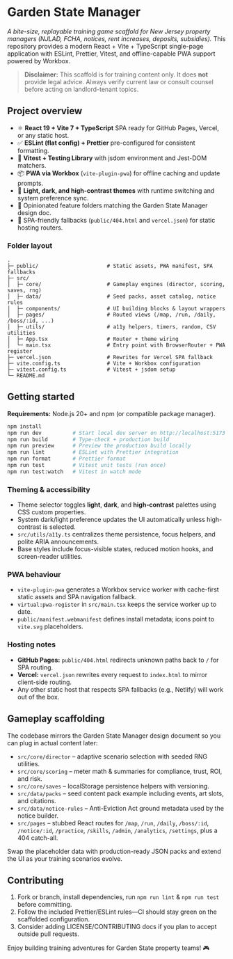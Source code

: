# Garden State Manager

_A bite-size, replayable training game scaffold for New Jersey property managers (NJLAD, FCHA, notices, rent increases, deposits, subsidies)._ This repository provides a modern React + Vite + TypeScript single-page application with ESLint, Prettier, Vitest, and offline-capable PWA support powered by Workbox.

> **Disclaimer:** This scaffold is for training content only. It does **not** provide legal advice. Always verify current law or consult counsel before acting on landlord-tenant topics.

## Project overview

- ⚛️ **React 19 + Vite 7 + TypeScript** SPA ready for GitHub Pages, Vercel, or any static host.
- ✅ **ESLint (flat config) + Prettier** pre-configured for consistent formatting.
- 🧪 **Vitest + Testing Library** with jsdom environment and Jest-DOM matchers.
- 📦 **PWA via Workbox** (`vite-plugin-pwa`) for offline caching and update prompts.
- 🎨 **Light, dark, and high-contrast themes** with runtime switching and system preference sync.
- 📁 Opinionated feature folders matching the Garden State Manager design doc.
- 🔁 SPA-friendly fallbacks (`public/404.html` and `vercel.json`) for static hosting routers.

### Folder layout

```
.
├─ public/                      # Static assets, PWA manifest, SPA fallbacks
├─ src/
│  ├─ core/                     # Gameplay engines (director, scoring, saves, rng)
│  ├─ data/                     # Seed packs, asset catalog, notice rules
│  ├─ components/               # UI building blocks & layout wrappers
│  ├─ pages/                    # Routed views (/map, /run, /daily, /boss/:id, ...)
│  ├─ utils/                    # a11y helpers, timers, random, CSV utilities
│  ├─ App.tsx                   # Router + theme wiring
│  └─ main.tsx                  # Entry point with BrowserRouter + PWA register
├─ vercel.json                  # Rewrites for Vercel SPA fallback
├─ vite.config.ts               # Vite + Workbox configuration
├─ vitest.config.ts             # Vitest + jsdom setup
└─ README.md
```

## Getting started

**Requirements:** Node.js 20+ and npm (or compatible package manager).

```bash
npm install
npm run dev          # Start local dev server on http://localhost:5173
npm run build        # Type-check + production build
npm run preview      # Preview the production build locally
npm run lint         # ESLint with Prettier integration
npm run format       # Prettier format
npm run test         # Vitest unit tests (run once)
npm run test:watch   # Vitest in watch mode
```

### Theming & accessibility

- Theme selector toggles **light**, **dark**, and **high-contrast** palettes using CSS custom properties.
- System dark/light preference updates the UI automatically unless high-contrast is selected.
- `src/utils/a11y.ts` centralizes theme persistence, focus helpers, and polite ARIA announcements.
- Base styles include focus-visible states, reduced motion hooks, and screen-reader utilities.

### PWA behaviour

- `vite-plugin-pwa` generates a Workbox service worker with cache-first static assets and SPA navigation fallback.
- `virtual:pwa-register` in `src/main.tsx` keeps the service worker up to date.
- `public/manifest.webmanifest` defines install metadata; icons point to `vite.svg` placeholders.

### Hosting notes

- **GitHub Pages:** `public/404.html` redirects unknown paths back to `/` for SPA routing.
- **Vercel:** `vercel.json` rewrites every request to `index.html` to mirror client-side routing.
- Any other static host that respects SPA fallbacks (e.g., Netlify) will work out of the box.

## Gameplay scaffolding

The codebase mirrors the Garden State Manager design document so you can plug in actual content later:

- `src/core/director` – adaptive scenario selection with seeded RNG utilities.
- `src/core/scoring` – meter math & summaries for compliance, trust, ROI, and risk.
- `src/core/saves` – localStorage persistence helpers with versioning.
- `src/data/packs` – seed content pack example including events, art slots, and citations.
- `src/data/notice-rules` – Anti-Eviction Act ground metadata used by the notice builder.
- `src/pages` – stubbed React routes for `/map`, `/run`, `/daily`, `/boss/:id`, `/notice/:id`, `/practice`, `/skills`, `/admin`, `/analytics`, `/settings`, plus a 404 catch-all.

Swap the placeholder data with production-ready JSON packs and extend the UI as your training scenarios evolve.

## Contributing

1. Fork or branch, install dependencies, run `npm run lint` & `npm run test` before committing.
2. Follow the included Prettier/ESLint rules—CI should stay green on the scaffolded configuration.
3. Consider adding LICENSE/CONTRIBUTING docs if you plan to accept outside pull requests.

Enjoy building training adventures for Garden State property teams! 🎮
